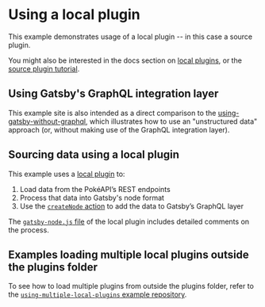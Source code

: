 # Using a local plugin

This example demonstrates usage of a local plugin -- in this case a source plugin.

You might also be interested in the docs section on [local plugins](/docs/creating-a-local-plugin/), or the [source plugin tutorial](/tutorial/source-plugin-tutorial/).

## Using Gatsby's GraphQL integration layer

This example site is also intended as a direct comparison to the [using-gatsby-without-graphql](../using-gatsby-without-graphql), which illustrates how to use an "unstructured data" approach (or, without making use of the GraphQL integration layer).

## Sourcing data using a local plugin

This example uses a [local plugin](/docs/loading-plugins-from-your-local-plugins-folder/) to:

1. Load data from the PokéAPI’s REST endpoints
2. Process that data into Gatsby's node format
3. Use the [`createNode` action](/docs/actions/#createNode) to add the data to Gatsby’s GraphQL layer

The [`gatsby-node.js` file](./plugins/gatsby-source-pokeapi/gatsby-node.js) of the local plugin includes detailed comments on the process.

## Examples loading multiple local plugins outside the plugins folder

To see how to load multiple plugins from outside the plugins folder, refer to the [`using-multiple-local-plugins` example repository](https://github.com/gatsbyjs/gatsby/tree/master/examples/using-multiple-local-plugins).
